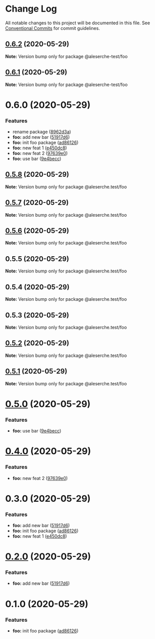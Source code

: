 # Change Log

All notable changes to this project will be documented in this file.
See [Conventional Commits](https://conventionalcommits.org) for commit guidelines.

## [0.6.2](https://github.com/aleserche-test/test-site/compare/@aleserche-test/foo@0.6.1...@aleserche-test/foo@0.6.2) (2020-05-29)

**Note:** Version bump only for package @aleserche-test/foo





## [0.6.1](https://github.com/aleserche-test/test-site/compare/@aleserche-test/foo@0.6.0...@aleserche-test/foo@0.6.1) (2020-05-29)

**Note:** Version bump only for package @aleserche-test/foo





# 0.6.0 (2020-05-29)


### Features

* rename package ([8962d3a](https://github.com/aleserche-test/test-site/commit/8962d3a1023fd6f0f8e9d436c4fd47d21ea4dbc4))
* **foo:** add new bar ([51917d6](https://github.com/aleserche-test/test-site/commit/51917d64b86f91e54bce4851637463db1294694d))
* **foo:** init foo package ([ad86126](https://github.com/aleserche-test/test-site/commit/ad86126e242ed144ad62f3e71bf06d87f2068326))
* **foo:** new feat 1 ([e450dc8](https://github.com/aleserche-test/test-site/commit/e450dc867fb7ca7eac2ca63d3a6482756c46a72f))
* **foo:** new feat 2 ([97639e0](https://github.com/aleserche-test/test-site/commit/97639e05eab16f9fd42b384d962b5c1ba5e9baa0))
* **foo:** use bar ([9e4becc](https://github.com/aleserche-test/test-site/commit/9e4beccaab18699fabefcf420f1aba6a94300460))





## [0.5.8](https://github.com/aleserche-test/test-site/compare/@aleserche.test/foo@0.5.7...@aleserche.test/foo@0.5.8) (2020-05-29)

**Note:** Version bump only for package @aleserche.test/foo





## [0.5.7](https://github.com/aleserche-test/test-site/compare/@aleserche.test/foo@0.5.6...@aleserche.test/foo@0.5.7) (2020-05-29)

**Note:** Version bump only for package @aleserche.test/foo





## [0.5.6](https://github.com/aleserche-test/test-site/compare/@aleserche.test/foo@0.5.5...@aleserche.test/foo@0.5.6) (2020-05-29)

**Note:** Version bump only for package @aleserche.test/foo





## 0.5.5 (2020-05-29)

**Note:** Version bump only for package @aleserche.test/foo





## 0.5.4 (2020-05-29)

**Note:** Version bump only for package @aleserche.test/foo





## 0.5.3 (2020-05-29)

**Note:** Version bump only for package @aleserche.test/foo





## [0.5.2](https://github.com/aleserche-test/test-site/compare/@aleserche.test/foo@0.5.1...@aleserche.test/foo@0.5.2) (2020-05-29)

**Note:** Version bump only for package @aleserche.test/foo





## [0.5.1](https://github.com/aleserche-test/test-site/compare/@aleserche.test/foo@0.5.0...@aleserche.test/foo@0.5.1) (2020-05-29)

**Note:** Version bump only for package @aleserche.test/foo





# [0.5.0](https://github.com/aleserche-test/test-site/compare/@aleserche.test/foo@0.4.0...@aleserche.test/foo@0.5.0) (2020-05-29)


### Features

* **foo:** use bar ([9e4becc](https://github.com/aleserche-test/test-site/commit/9e4beccaab18699fabefcf420f1aba6a94300460))





# [0.4.0](https://github.com/aleserche-test/test-site/compare/@aleserche.test/foo@0.3.0...@aleserche.test/foo@0.4.0) (2020-05-29)


### Features

* **foo:** new feat 2 ([97639e0](https://github.com/aleserche-test/test-site/commit/97639e05eab16f9fd42b384d962b5c1ba5e9baa0))





# 0.3.0 (2020-05-29)


### Features

* **foo:** add new bar ([51917d6](https://github.com/aleserche-test/test-site/commit/51917d64b86f91e54bce4851637463db1294694d))
* **foo:** init foo package ([ad86126](https://github.com/aleserche-test/test-site/commit/ad86126e242ed144ad62f3e71bf06d87f2068326))
* **foo:** new feat 1 ([e450dc8](https://github.com/aleserche-test/test-site/commit/e450dc867fb7ca7eac2ca63d3a6482756c46a72f))





# [0.2.0](https://github.com/aleserche-test/test-site/compare/@aleserche-test/foo@0.1.0...@aleserche-test/foo@0.2.0) (2020-05-29)


### Features

* **foo:** add new bar ([51917d6](https://github.com/aleserche-test/test-site/commit/51917d64b86f91e54bce4851637463db1294694d))





# 0.1.0 (2020-05-29)


### Features

* **foo:** init foo package ([ad86126](https://github.com/aleserche-test/test-site/commit/ad86126e242ed144ad62f3e71bf06d87f2068326))
